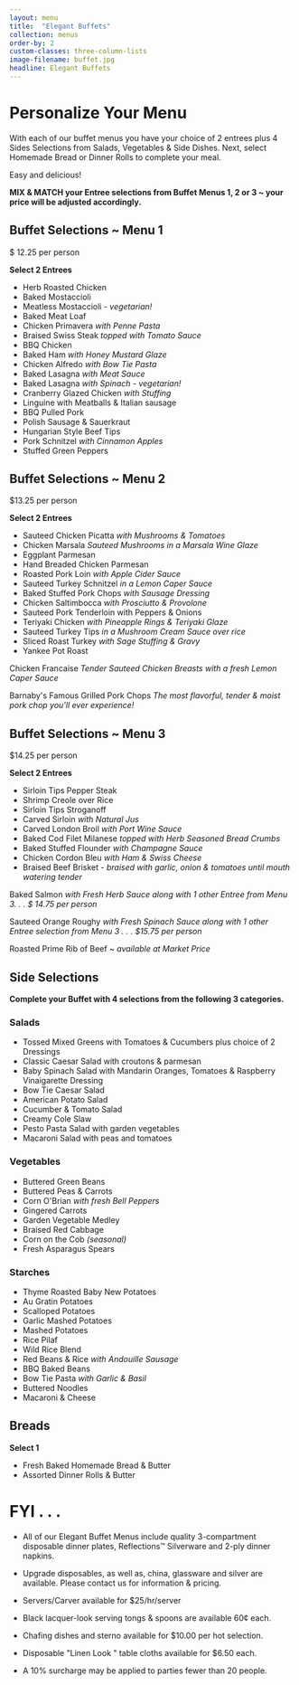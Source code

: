```yaml
---
layout: menu
title:  "Elegant Buffets"
collection: menus
order-by: 2
custom-classes: three-column-lists
image-filename: buffet.jpg
headline: Elegant Buffets
---
```


# Personalize Your Menu

With each of our buffet menus you have your choice of 2 entrees plus 4 Sides Selections from Salads, Vegetables & Side Dishes.  Next, select Homemade Bread or Dinner Rolls to complete your meal.

Easy and delicious!

**MIX & MATCH your Entree selections from Buffet Menus 1, 2 or 3 ~ your price will be adjusted accordingly.**

## Buffet Selections ~ Menu 1

$ 12.25 per person

**Select 2 Entrees**

- Herb Roasted Chicken
- Baked Mostaccioli
- Meatless Mostaccioli - *vegetarian!*
- Baked Meat Loaf
- Chicken Primavera *with Penne Pasta*
- Braised Swiss Steak *topped with Tomato Sauce*
- BBQ Chicken
- Baked Ham *with Honey Mustard Glaze*
- Chicken Alfredo *with Bow Tie Pasta*
- Baked Lasagna *with Meat Sauce*
- Baked Lasagna *with Spinach - vegetarian!*
- Cranberry Glazed Chicken *with Stuffing*
- Linguine with Meatballs & Italian sausage
- BBQ Pulled Pork
- Polish Sausage & Sauerkraut
- Hungarian Style Beef Tips
- Pork Schnitzel *with Cinnamon Apples*
- Stuffed Green Peppers


## Buffet Selections ~ Menu 2

$13.25 per person

**Select 2 Entrees**

- Sauteed Chicken Picatta *with Mushrooms & Tomatoes*
- Chicken Marsala *Sauteed Mushrooms in a Marsala Wine Glaze*
- Eggplant Parmesan
- Hand Breaded Chicken Parmesan
- Roasted Pork Loin *with Apple Cider Sauce*
- Sauteed Turkey Schnitzel *in a Lemon Caper Sauce*
- Baked Stuffed Pork Chops *with Sausage Dressing*
- Chicken Saltimbocca *with Prosciutto & Provolone*
- Sauteed Pork Tenderloin with Peppers & Onions
- Teriyaki Chicken *with Pineapple Rings & Teriyaki Glaze*
- Sauteed Turkey Tips *in a Mushroom Cream Sauce over rice*
- Sliced Roast Turkey *with Sage Stuffing & Gravy*
- Yankee Pot Roast

Chicken Francaise
*Tender Sauteed Chicken Breasts with a fresh Lemon Caper Sauce*

Barnaby's Famous Grilled Pork Chops
*The most flavorful, tender & moist pork chop you'll ever experience!*


## Buffet Selections ~ Menu 3

$14.25 per person

**Select 2 Entrees**


- Sirloin Tips Pepper Steak
- Shrimp Creole over Rice
- Sirloin Tips Stroganoff
- Carved Sirloin *with Natural Jus*
- Carved London Broil *with Port Wine Sauce*
- Baked Cod Filet Milanese *topped with Herb Seasoned Bread Crumbs*
- Baked Stuffed Flounder *with Champagne Sauce*
- Chicken Cordon Bleu *with Ham & Swiss Cheese*
- Braised Beef Brisket - *braised with garlic, onion & tomatoes until mouth watering tender*


Baked Salmon *with Fresh Herb Sauce
along with 1 other Entree from Menu 3. . . $ 14.75 per person*

Sauteed Orange Roughy *with Fresh Spinach Sauce
along with 1 other Entree selection from Menu 3 . . . $15.75 per person*

Roasted Prime Rib of Beef  ~  *available at Market Price*



## Side Selections

**Complete your Buffet with 4 selections from the following 3 categories.**



### Salads

- Tossed Mixed Greens
with Tomatoes & Cucumbers
plus choice of 2 Dressings
- Classic Caesar Salad
with croutons & parmesan
- Baby Spinach Salad
with Mandarin Oranges, Tomatoes
& Raspberry Vinaigarette Dressing
- Bow Tie Caesar Salad
- American Potato Salad
- Cucumber & Tomato Salad
- Creamy Cole Slaw
- Pesto Pasta Salad
with garden vegetables
- Macaroni Salad
with peas and tomatoes

### Vegetables

- Buttered Green Beans
- Buttered Peas & Carrots
- Corn O'Brian *with fresh Bell Peppers*
- Gingered Carrots
- Garden Vegetable Medley
- Braised Red Cabbage
- Corn on the Cob *(seasonal)*
- Fresh Asparagus Spears


### Starches

- Thyme Roasted Baby New Potatoes
- Au Gratin Potatoes
- Scalloped Potatoes
- Garlic Mashed Potatoes
- Mashed Potatoes
- Rice Pilaf
- Wild Rice Blend
- Red Beans & Rice *with Andouille Sausage*
- BBQ Baked Beans
- Bow Tie Pasta *with Garlic & Basil*
- Buttered Noodles
- Macaroni & Cheese


## Breads

**Select 1**

- Fresh Baked Homemade Bread & Butter
- Assorted Dinner Rolls & Butter


# FYI . . .

- All of our Elegant Buffet Menus include quality 3-compartment disposable dinner plates, Reflections™ Silverware and 2-ply dinner napkins.

- Upgrade disposables, as well as, china, glassware and silver are available.  Please contact us for information & pricing.

- Servers/Carver available for $25/hr/server

- Black lacquer-look serving tongs & spoons are available 60¢ each.

- Chafing dishes and sterno available for $10.00 per hot selection.

- Disposable "Linen Look " table cloths available for $6.50 each.

- A 10% surcharge may be applied to parties fewer than 20 people.